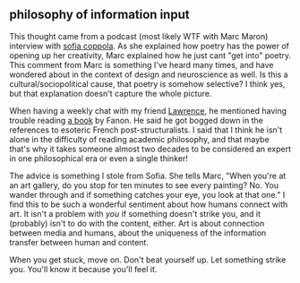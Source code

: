 ## philosophy of information input 

This thought came from a podcast (most likely WTF with Marc Maron) interview with [sofia coppola](http://www.wtfpod.com/podcast/episode-822-sofia-coppola). As she explained how poetry has the power of opening up her creativity, Marc explained how he just cant "get into" poetry. This comment from Marc is something I've heard many times, and have wondered about in the context of design and neuroscience as well. Is this a cultural/sociopolitical cause, that poetry is somehow selective? I think yes, but that explanation doesn't capture the whole picture.

When having a weekly chat with my friend [Lawrence](http://www.lawrencebarrinerii.com/), he mentioned having trouble reading [a book](https://en.wikipedia.org/wiki/The_Wretched_of_the_Earth) by Fanon. He said he got bogged down in the references to esoteric French post-structuralists. I said that I think he isn't alone in the difficulty of reading academic philosophy, and that maybe that's why it takes someone almost two decades to be considered an expert in one philosophical era or even a single thinker! 

The advice is something I stole from Sofia. She tells Marc, "When you're at an art gallery, do you stop for ten minutes to see every painting? No. You wander through and if something catches your eye, you look at that one." I find this to be such a wonderful sentiment about how humans connect with art. It isn't a problem with *you* if something doesn't strike you, and it (probably) isn't to do with the content, either. Art is about connection between media and humans, about the uniqueness of the information transfer between human and content. 

When you get stuck, move on. Don't beat yourself up. Let something strike you. You'll know it because you'll feel it. 
